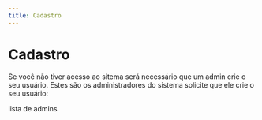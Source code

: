 ```yaml
---
title: Cadastro
---
```


# Cadastro
Se você não tiver acesso ao sitema será necessário que um admin crie o seu usuário. Estes são os administradores do sistema solicite que ele crie o seu usuário: 

lista de admins
<content-admin-list></content-admin-list>
